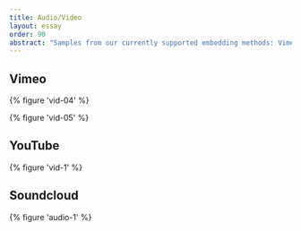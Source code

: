 ```yaml
---
title: Audio/Video
layout: essay
order: 90
abstract: "Samples from our currently supported embedding methods: Vimeo, YouTube, and Soundcloud"
---
```


## Vimeo

{% figure 'vid-04' %}

{% figure 'vid-05' %}

## YouTube

{% figure 'vid-1' %}

## Soundcloud

{% figure 'audio-1' %}
